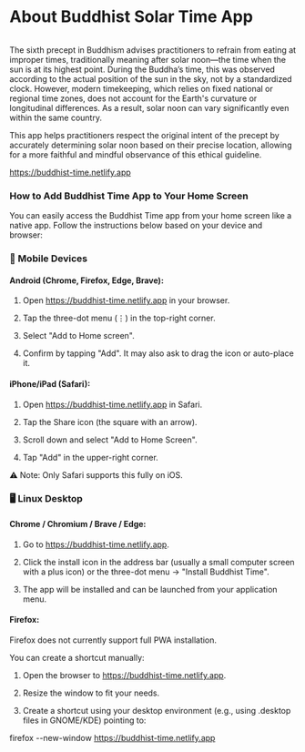 <h1>About Buddhist Solar Time App</h1>

<img href="/images/main-logo.png">
<p>The sixth precept in Buddhism advises practitioners to refrain from eating at improper times, traditionally meaning after solar noon—the time when the sun is at its highest point. During the Buddha’s time, this was observed according to the actual position of the sun in the sky, not by a standardized clock. However, modern timekeeping, which relies on fixed national or regional time zones, does not account for the Earth's curvature or longitudinal differences. As a result, solar noon can vary significantly even within the same country.</p>

<p>This app helps practitioners respect the original intent of the precept by accurately determining solar noon based on their precise location, allowing for a more faithful and mindful observance of this ethical guideline.</p>

https://buddhist-time.netlify.app

### How to Add Buddhist Time App to Your Home Screen

You can easily access the Buddhist Time app from your home screen like a native app. Follow the instructions below based on your device and browser:

### 📱 Mobile Devices
#### Android (Chrome, Firefox, Edge, Brave):
1. Open https://buddhist-time.netlify.app in your browser.

2. Tap the three-dot menu (⋮) in the top-right corner.

3. Select "Add to Home screen".

4. Confirm by tapping "Add". It may also ask to drag the icon or auto-place it.

#### iPhone/iPad (Safari):
1. Open https://buddhist-time.netlify.app in Safari.

2. Tap the Share icon (the square with an arrow).

3. Scroll down and select "Add to Home Screen".

4. Tap "Add" in the upper-right corner.

⚠️ Note: Only Safari supports this fully on iOS.



### 🖥️ Linux Desktop
#### Chrome / Chromium / Brave / Edge:
1. Go to https://buddhist-time.netlify.app.

2. Click the install icon in the address bar (usually a small computer screen with a plus icon) or the three-dot menu → "Install Buddhist Time".

3. The app will be installed and can be launched from your application menu.

#### Firefox:
Firefox does not currently support full PWA installation.

You can create a shortcut manually:

1. Open the browser to https://buddhist-time.netlify.app.

2. Resize the window to fit your needs.

3. Create a shortcut using your desktop environment (e.g., using .desktop files in GNOME/KDE) pointing to:


firefox --new-window https://buddhist-time.netlify.app




